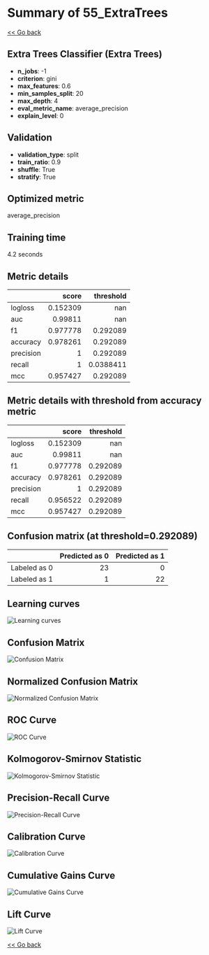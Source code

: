 # Summary of 55_ExtraTrees

[<< Go back](../README.md)


## Extra Trees Classifier (Extra Trees)
- **n_jobs**: -1
- **criterion**: gini
- **max_features**: 0.6
- **min_samples_split**: 20
- **max_depth**: 4
- **eval_metric_name**: average_precision
- **explain_level**: 0

## Validation
 - **validation_type**: split
 - **train_ratio**: 0.9
 - **shuffle**: True
 - **stratify**: True

## Optimized metric
average_precision

## Training time

4.2 seconds

## Metric details
|           |    score |   threshold |
|:----------|---------:|------------:|
| logloss   | 0.152309 | nan         |
| auc       | 0.99811  | nan         |
| f1        | 0.977778 |   0.292089  |
| accuracy  | 0.978261 |   0.292089  |
| precision | 1        |   0.292089  |
| recall    | 1        |   0.0388411 |
| mcc       | 0.957427 |   0.292089  |


## Metric details with threshold from accuracy metric
|           |    score |   threshold |
|:----------|---------:|------------:|
| logloss   | 0.152309 |  nan        |
| auc       | 0.99811  |  nan        |
| f1        | 0.977778 |    0.292089 |
| accuracy  | 0.978261 |    0.292089 |
| precision | 1        |    0.292089 |
| recall    | 0.956522 |    0.292089 |
| mcc       | 0.957427 |    0.292089 |


## Confusion matrix (at threshold=0.292089)
|              |   Predicted as 0 |   Predicted as 1 |
|:-------------|-----------------:|-----------------:|
| Labeled as 0 |               23 |                0 |
| Labeled as 1 |                1 |               22 |

## Learning curves
![Learning curves](learning_curves.png)
## Confusion Matrix

![Confusion Matrix](confusion_matrix.png)


## Normalized Confusion Matrix

![Normalized Confusion Matrix](confusion_matrix_normalized.png)


## ROC Curve

![ROC Curve](roc_curve.png)


## Kolmogorov-Smirnov Statistic

![Kolmogorov-Smirnov Statistic](ks_statistic.png)


## Precision-Recall Curve

![Precision-Recall Curve](precision_recall_curve.png)


## Calibration Curve

![Calibration Curve](calibration_curve_curve.png)


## Cumulative Gains Curve

![Cumulative Gains Curve](cumulative_gains_curve.png)


## Lift Curve

![Lift Curve](lift_curve.png)



[<< Go back](../README.md)
